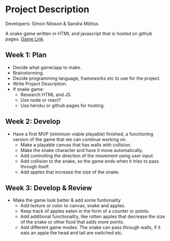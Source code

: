 # Project Description

Developers: Simon Nilsson & Sandra Möttus

A snake game written in HTML and javascript that is hosted on github pages.
[Game Link](https://smottus.github.io)
## Week 1: Plan

- Decide what game/app to make.
- Brainstorming.
- Decide programming language, frameworks etc to use for the project.
- Write Project Description.
- If snake game:
   - Research HTML and JS.
   - Use node or react?
   - Use heroku or github pages for hosting.

## Week 2: Develop

 - Have a first MVP (minimum viable playable) finished, a functioning version of the game that we can continue working on.
   - Make a playable canvas that has walls with collision.
   - Make the snake character and have it move automatically.
   - Add controlling the direction of the movement using user input.
   - Add collision to the snake, so the game ends when it tries to pass through itself.
   - Add apples that increase the size of the snake.

## Week 3: Develop & Review
- Make the game look better & add some funtionality
   - Add texture or color to canvas, snake and apples.
   - Keep track of apples eaten in the form of a counter or points.
   - Add additional functionality, like rotten apples that decrease the size of the snake or other food that adds more points.
   - Add different game modes: The snake can pass through walls, if it eats an apple the head and tail are switched etc.
